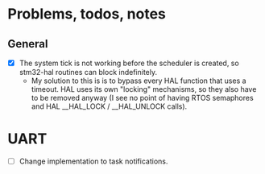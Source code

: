 # Problems, todos, notes
## General
* [x] The system tick is not working before the scheduler is created, so stm32-hal routines can block indefinitely. 
  * My solution to this is is to bypass every HAL function that uses a timeout. HAL uses its own "locking" mechanisms, so they also have to be removed anyway (I see no point of having RTOS semaphores and HAL __HAL_LOCK / __HAL_UNLOCK calls).

# UART
* [ ] Change implementation to task notifications.
